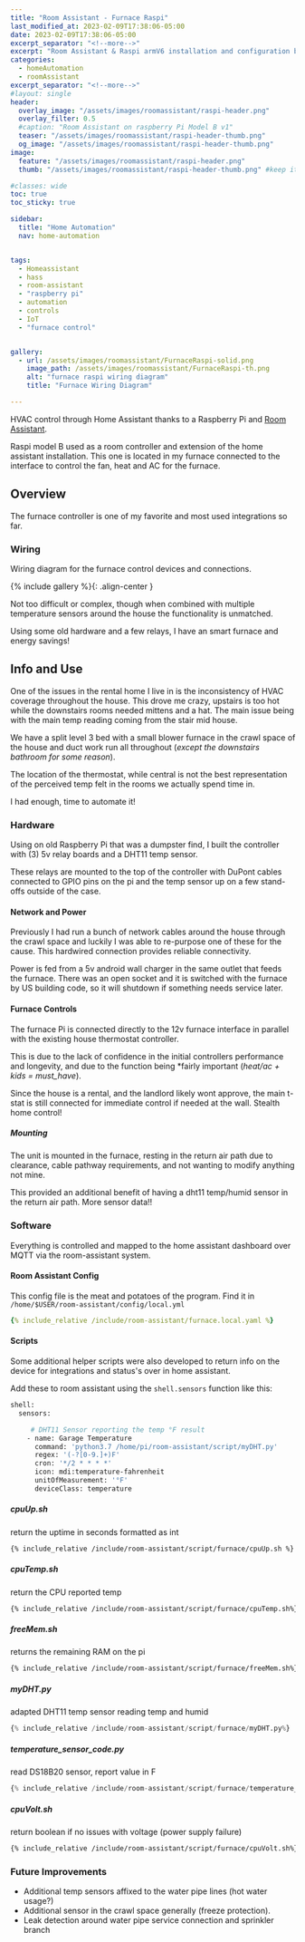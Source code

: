 ```yaml
---
title: "Room Assistant - Furnace Raspi"
last_modified_at: 2023-02-09T17:38:06-05:00
date: 2023-02-09T17:38:06-05:00
excerpt_separator: "<!--more-->"
excerpt: "Room Assistant & Raspi armV6 installation and configuration built into a smart IoT the furnace controller."
categories:
  - homeAutomation
  - roomAssistant
excerpt_separator: "<!--more-->"
#layout: single
header:
  overlay_image: "/assets/images/roomassistant/raspi-header.png"
  overlay_filter: 0.5
  #caption: "Room Assistant on raspberry Pi Model B v1"
  teaser: "/assets/images/roomassistant/raspi-header-thumb.png"
  og_image: "/assets/images/roomassistant/raspi-header-thumb.png"
image:
  feature: "/assets/images/roomassistant/raspi-header.png"
  thumb: "/assets/images/roomassistant/raspi-header-thumb.png" #keep it square 200x200 px is good

#classes: wide
toc: true
toc_sticky: true

sidebar:
  title: "Home Automation"
  nav: home-automation


tags:
  - Homeassistant
  - hass
  - room-assistant
  - "raspberry pi"
  - automation
  - controls
  - IoT
  - "furnace control"


gallery:
  - url: /assets/images/roomassistant/FurnaceRaspi-solid.png
    image_path: /assets/images/roomassistant/FurnaceRaspi-th.png
    alt: "furnace raspi wiring diagram"
    title: "Furnace Wiring Diagram"

---
```


HVAC control through Home Assistant thanks to a Raspberry Pi and [Room Assistant](https://www.room-assistant.io/).

<!--more-->

Raspi model B used as a room controller and extension of the home assistant installation. This one is located in my furnace connected to the interface to control the fan, heat and AC for the furnace.


## Overview

The furnace controller is one of my favorite and most used integrations so far.



### Wiring 

Wiring diagram for the furnace control devices and connections.

{% include gallery %}{: .align-center }


Not too difficult or complex, though when combined with multiple temperature sensors around the house the functionality is unmatched. 

Using some old hardware and a few relays, I have an smart furnace and energy savings!

## Info and Use

One of the issues in the rental home I live in is the inconsistency of HVAC coverage throughout the house. This drove me crazy, upstairs is too hot while the downstairs rooms needed mittens and a hat. The main issue being with the main temp reading coming from the stair mid house.

We have a split level 3 bed with a small blower furnace in the crawl space of the house and duct work run all throughout (*except the downstairs bathroom for some reason*). 

The location of the thermostat, while central is not the best representation of the perceived temp felt in the rooms we actually spend time in.

I had enough, time to automate it!

### Hardware

Using on old Raspberry Pi that was a dumpster find, I built the controller with (3) 5v relay boards and a DHT11 temp sensor.

These relays are mounted to the top of the controller with DuPont cables connected to GPIO pins on the pi and the temp sensor up on a few stand-offs outside of the case.


#### Network and Power

Previously I had run a bunch of network cables around the house through the crawl space and luckily I was able to re-purpose one of these for the cause. This hardwired connection provides reliable connectivity. 

Power is fed from a 5v android wall charger in the same outlet that feeds the furnace. There was an open socket and it is switched with the furnace by US building code, so it will shutdown if something needs service later.

#### Furnace Controls

The furnace Pi is connected directly to the 12v furnace interface in parallel with the existing house thermostat controller.

This is due to the lack of confidence in the initial controllers performance and longevity, and due to the function being \*fairly important (*heat/ac + kids = must_have*).

Since the house is a rental, and the landlord likely wont approve, the main t-stat is still connected for immediate control if needed at the wall. Stealth home control!

##### Mounting

The unit is mounted in the furnace, resting in the return air path due to clearance, cable pathway requirements, and not wanting to modify anything not mine. 

This provided an additional benefit of having a dht11 temp/humid sensor in the return air path. More sensor data!!

### Software

Everything is controlled and mapped to the home assistant dashboard over MQTT via the room-assistant system. 

#### Room Assistant Config

This config file is the meat and potatoes of the program. Find it in  `/home/$USER/room-assistant/config/local.yml`

```yaml
{% include_relative /include/room-assistant/furnace.local.yaml %}
```

#### Scripts

Some additional helper scripts were also developed to return info on the device for integrations and status's over in home assistant. 

Add these to room assistant using the `shell.sensors` function like this:

```bash
shell:
  sensors:

     # DHT11 Sensor reporting the temp °F result
    - name: Garage Temperature
      command: 'python3.7 /home/pi/room-assistant/script/myDHT.py'
      regex: '(-?[0-9.]+)F'
      cron: '*/2 * * * *'
      icon: mdi:temperature-fahrenheit
      unitOfMeasurement: '°F'
      deviceClass: temperature
```

##### cpuUp.sh

return the uptime in seconds formatted as int

```bash
{% include_relative /include/room-assistant/script/furnace/cpuUp.sh %}
```

##### cpuTemp.sh

return the CPU reported temp

```bash
{% include_relative /include/room-assistant/script/furnace/cpuTemp.sh%}
```

##### freeMem.sh

returns the remaining RAM on the pi

```bash
{% include_relative /include/room-assistant/script/furnace/freeMem.sh%}
```

##### myDHT.py

adapted DHT11 temp sensor reading temp and humid

```py
{% include_relative /include/room-assistant/script/furnace/myDHT.py%}
```

##### temperature_sensor_code.py

read DS18B20 sensor, report value in F

```py
{% include_relative /include/room-assistant/script/furnace/temperature_sensor_code.py%}
```

##### cpuVolt.sh

return boolean if no issues with voltage (power supply failure)

```bash
{% include_relative /include/room-assistant/script/furnace/cpuVolt.sh%}
```


### Future Improvements

- Additional temp sensors affixed to the water pipe lines (hot water usage?) 
- Additional sensor in the crawl space generally (freeze protection).
- Leak detection around water pipe service connection and sprinkler branch
